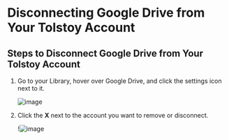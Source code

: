# Disconnecting Google Drive from Your Tolstoy Account

## Steps to Disconnect Google Drive from Your Tolstoy Account

1. Go to your Library, hover over Google Drive, and click the settings icon next to it.

   ![image](https://github.com/user-attachments/assets/a6881bab-2298-428b-93de-27f12727be50)


2. Click the **X** next to the account you want to remove or disconnect.

   !![image](https://github.com/user-attachments/assets/2b0359c4-c675-4070-8c3c-6912a9a9037e)
